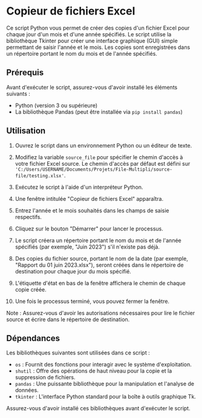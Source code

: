 # Copieur de fichiers Excel

Ce script Python vous permet de créer des copies d'un fichier Excel pour chaque jour d'un mois et d'une année spécifiés. Le script utilise la bibliothèque Tkinter pour créer une interface graphique (GUI) simple permettant de saisir l'année et le mois. Les copies sont enregistrées dans un répertoire portant le nom du mois et de l'année spécifiés.

## Prérequis

Avant d'exécuter le script, assurez-vous d'avoir installé les éléments suivants :

- Python (version 3 ou supérieure)
- La bibliothèque Pandas (peut être installée via `pip install pandas`)

## Utilisation

1. Ouvrez le script dans un environnement Python ou un éditeur de texte.

2. Modifiez la variable `source_file` pour spécifier le chemin d'accès à votre fichier Excel source. Le chemin d'accès par défaut est défini sur `'C:/Users/USERNAME/Documents/Projets/File-Multipli/source-file/testing.xlsx'`.

3. Exécutez le script à l'aide d'un interpréteur Python.

4. Une fenêtre intitulée "Copieur de fichiers Excel" apparaîtra.

5. Entrez l'année et le mois souhaités dans les champs de saisie respectifs.

6. Cliquez sur le bouton "Démarrer" pour lancer le processus.

7. Le script créera un répertoire portant le nom du mois et de l'année spécifiés (par exemple, "Juin 2023") s'il n'existe pas déjà.

8. Des copies du fichier source, portant le nom de la date (par exemple, "Rapport du 01 juin 2023.xlsx"), seront créées dans le répertoire de destination pour chaque jour du mois spécifié.

9. L'étiquette d'état en bas de la fenêtre affichera le chemin de chaque copie créée.

10. Une fois le processus terminé, vous pouvez fermer la fenêtre.

Note : Assurez-vous d'avoir les autorisations nécessaires pour lire le fichier source et écrire dans le répertoire de destination.

## Dépendances

Les bibliothèques suivantes sont utilisées dans ce script :

- `os` : Fournit des fonctions pour interagir avec le système d'exploitation.
- `shutil` : Offre des opérations de haut niveau pour la copie et la suppression de fichiers.
- `pandas` : Une puissante bibliothèque pour la manipulation et l'analyse de données.
- `tkinter` : L'interface Python standard pour la boîte à outils graphique Tk.

Assurez-vous d'avoir installé ces bibliothèques avant d'exécuter le script.


